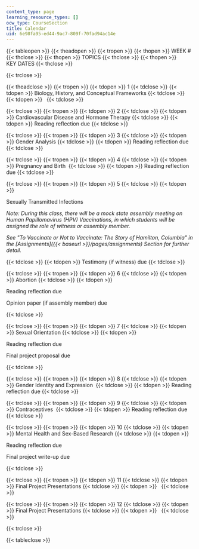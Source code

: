 ```yaml
---
content_type: page
learning_resource_types: []
ocw_type: CourseSection
title: Calendar
uid: 6e98fa95-ed44-9ac7-809f-70fad94ac14e
---
```


{{< tableopen >}}
{{< theadopen >}}
{{< tropen >}}
{{< thopen >}}
WEEK #
{{< thclose >}}
{{< thopen >}}
TOPICS
{{< thclose >}}
{{< thopen >}}
KEY DATES
{{< thclose >}}

{{< trclose >}}

{{< theadclose >}}
{{< tropen >}}
{{< tdopen >}}
1
{{< tdclose >}}
{{< tdopen >}}
Biology, History, and Conceptual Frameworks
{{< tdclose >}}
{{< tdopen >}}
 
{{< tdclose >}}

{{< trclose >}}
{{< tropen >}}
{{< tdopen >}}
2
{{< tdclose >}}
{{< tdopen >}}
Cardiovascular Disease and Hormone Therapy
{{< tdclose >}}
{{< tdopen >}}
Reading reflection due
{{< tdclose >}}

{{< trclose >}}
{{< tropen >}}
{{< tdopen >}}
3
{{< tdclose >}}
{{< tdopen >}}
Gender Analysis
{{< tdclose >}}
{{< tdopen >}}
Reading reflection due
{{< tdclose >}}

{{< trclose >}}
{{< tropen >}}
{{< tdopen >}}
4
{{< tdclose >}}
{{< tdopen >}}
Pregnancy and Birth 
{{< tdclose >}}
{{< tdopen >}}
Reading reflection due
{{< tdclose >}}

{{< trclose >}}
{{< tropen >}}
{{< tdopen >}}
5
{{< tdclose >}}
{{< tdopen >}}


Sexually Transmitted Infections

_Note: During this class, there will be a mock state assembly meeting on Human Papillomavirus (HPV) Vaccinations, in which students will be assigned the role of witness or assembly member._

_See "To Vaccinate or Not to Vaccinate: The Story of Hamilton, Columbia" in the [Assignments]({{< baseurl >}}/pages/assignments) Section for further detail._


{{< tdclose >}}
{{< tdopen >}}
Testimony (if witness) due
{{< tdclose >}}

{{< trclose >}}
{{< tropen >}}
{{< tdopen >}}
6
{{< tdclose >}}
{{< tdopen >}}
Abortion
{{< tdclose >}}
{{< tdopen >}}


Reading reflection due

  
Opinion paper (if assembly member) due


{{< tdclose >}}

{{< trclose >}}
{{< tropen >}}
{{< tdopen >}}
7
{{< tdclose >}}
{{< tdopen >}}
Sexual Orientation
{{< tdclose >}}
{{< tdopen >}}


Reading reflection due

Final project proposal due


{{< tdclose >}}

{{< trclose >}}
{{< tropen >}}
{{< tdopen >}}
8
{{< tdclose >}}
{{< tdopen >}}
Gender Identity and Expression 
{{< tdclose >}}
{{< tdopen >}}
Reading reflection due
{{< tdclose >}}

{{< trclose >}}
{{< tropen >}}
{{< tdopen >}}
9
{{< tdclose >}}
{{< tdopen >}}
Contraceptives 
{{< tdclose >}}
{{< tdopen >}}
Reading reflection due
{{< tdclose >}}

{{< trclose >}}
{{< tropen >}}
{{< tdopen >}}
10
{{< tdclose >}}
{{< tdopen >}}
Mental Health and Sex-Based Research
{{< tdclose >}}
{{< tdopen >}}


Reading reflection due

Final project write-up due


{{< tdclose >}}

{{< trclose >}}
{{< tropen >}}
{{< tdopen >}}
11
{{< tdclose >}}
{{< tdopen >}}
Final Project Presentations
{{< tdclose >}}
{{< tdopen >}}
 
{{< tdclose >}}

{{< trclose >}}
{{< tropen >}}
{{< tdopen >}}
12
{{< tdclose >}}
{{< tdopen >}}
Final Project Presentations
{{< tdclose >}}
{{< tdopen >}}
 
{{< tdclose >}}

{{< trclose >}}

{{< tableclose >}}